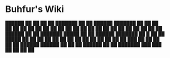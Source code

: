 # Buhfur's Wiki 


██████  ██    ██ ██   ██ ███████ ██    ██ ██████  ███████     ██     ██ ██ ██   ██ ██
██   ██ ██    ██ ██   ██ ██      ██    ██ ██   ██ ██          ██     ██ ██ ██  ██  ██
██████  ██    ██ ███████ █████   ██    ██ ██████  ███████     ██  █  ██ ██ █████   ██
██   ██ ██    ██ ██   ██ ██      ██    ██ ██   ██      ██     ██ ███ ██ ██ ██  ██  ██
██████   ██████  ██   ██ ██       ██████  ██   ██ ███████      ███ ███  ██ ██   ██ ██




